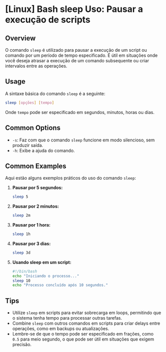 # [Linux] Bash sleep Uso: Pausar a execução de scripts

## Overview
O comando `sleep` é utilizado para pausar a execução de um script ou comando por um período de tempo especificado. É útil em situações onde você deseja atrasar a execução de um comando subsequente ou criar intervalos entre as operações.

## Usage
A sintaxe básica do comando `sleep` é a seguinte:

```bash
sleep [opções] [tempo]
```

Onde `tempo` pode ser especificado em segundos, minutos, horas ou dias.

## Common Options
- `-s`: Faz com que o comando `sleep` funcione em modo silencioso, sem produzir saída.
- `-h`: Exibe a ajuda do comando.

## Common Examples
Aqui estão alguns exemplos práticos do uso do comando `sleep`:

1. **Pausar por 5 segundos:**
   ```bash
   sleep 5
   ```

2. **Pausar por 2 minutos:**
   ```bash
   sleep 2m
   ```

3. **Pausar por 1 hora:**
   ```bash
   sleep 1h
   ```

4. **Pausar por 3 dias:**
   ```bash
   sleep 3d
   ```

5. **Usando sleep em um script:**
   ```bash
   #!/bin/bash
   echo "Iniciando o processo..."
   sleep 10
   echo "Processo concluído após 10 segundos."
   ```

## Tips
- Utilize `sleep` em scripts para evitar sobrecarga em loops, permitindo que o sistema tenha tempo para processar outras tarefas.
- Combine `sleep` com outros comandos em scripts para criar delays entre operações, como em backups ou atualizações.
- Lembre-se de que o tempo pode ser especificado em frações, como `0.5` para meio segundo, o que pode ser útil em situações que exigem precisão.
